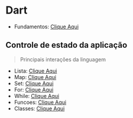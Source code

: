 # Dart
- Fundamentos: [Clique Aqui](./Fundamentos.md)
## Controle de estado da aplicação
>Principais interações da linguagem
- Lista: [Clique Aqui](./Lista_Map_Set/Listas.md)
- Map: [Clique Aqui](./_.md)
- Set: [Clique Aqui](./_.md)
- For: [Clique Aqui](./_.md)
- While: [Clique Aqui](./_.md)
- Funcoes: [Clique Aqui](./_.md)
- Classes: [Clique Aqui](./_.md)
